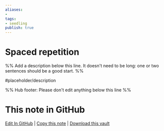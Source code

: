 ```yaml
---
aliases: 
- 
tags:
- seedling
publish: true
---
```


# Spaced repetition

%% Add a description below this line. It doesn't need to be long: one or two sentences should be a good start. %%

#placeholder/description 

%% Hub footer: Please don't edit anything below this line %%

# This note in GitHub

<span class="git-footer">[Edit In GitHub](https://github.dev/obsidian-community/obsidian-hub/blob/main/05%20-%20Concepts/Spaced%20repetition.md "git-hub-edit-note") | [Copy this note](https://raw.githubusercontent.com/obsidian-community/obsidian-hub/main/05%20-%20Concepts/Spaced%20repetition.md "git-hub-copy-note") | [Download this vault](https://github.com/obsidian-community/obsidian-hub/archive/refs/heads/main.zip "git-hub-download-vault") </span>